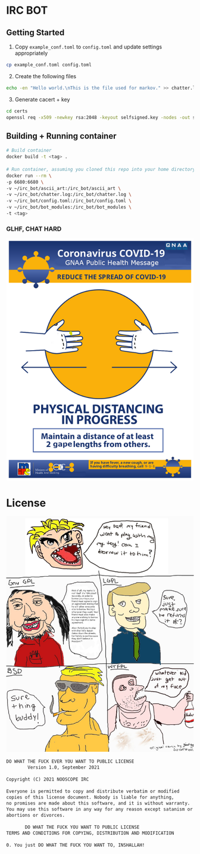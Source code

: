 # IRC BOT

## Getting Started
1. Copy `example_conf.toml` to `config.toml` and update settings appropriately
```bash
cp example_conf.toml config.toml
```
2. Create the following files
```bash
echo -en "Hello world.\nThis is the file used for markov." >> chatter.log 
```

3. Generate cacert + key
```bash
cd certs
openssl req -x509 -newkey rsa:2048 -keyout selfsigned.key -nodes -out selfsigned.cert -sha256 -days 1000
```

## Building + Running container
```bash
# Build container
docker build -t <tag> .

# Run container, assuming you cloned this repo into your home directory ~/
docker run --rm \
-p 6680:6680 \
-v ~/irc_bot/ascii_art:/irc_bot/ascii_art \
-v ~/irc_bot/chatter.log:/irc_bot/chatter.log \
-v ~/irc_bot/config.toml:/irc_bot/config.toml \
-v ~/irc_bot/bot_modules:/irc_bot/bot_modules \
-t <tag>
```

### GLHF, CHAT HARD

![alt GNAA Public Health Message](irc-covid-message.png)


License
=======
![name](WTFPL.jpg)

    DO WHAT THE FUCK EVER YOU WANT TO PUBLIC LICENSE
            Version 1.0, September 2021

    Copyright (C) 2021 NOOSCOPE IRC

    Everyone is permitted to copy and distribute verbatim or modified
    copies of this license document. Nobody is liable for anything,
    no promises are made about this software, and it is without warranty.
    You may use this software in any way for any reason except satanism or 
    abortions or divorces.
 
           DO WHAT THE FUCK YOU WANT TO PUBLIC LICENSE
    TERMS AND CONDITIONS FOR COPYING, DISTRIBUTION AND MODIFICATION

    0. You just DO WHAT THE FUCK YOU WANT TO, INSHALLAH!
